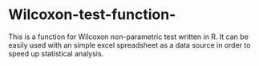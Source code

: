 # Wilcoxon-test-function-
This is a function for Wilcoxon non-parametric test written in R. It can be easily used with an simple excel spreadsheet as a data source in order to speed up statistical analysis. 
